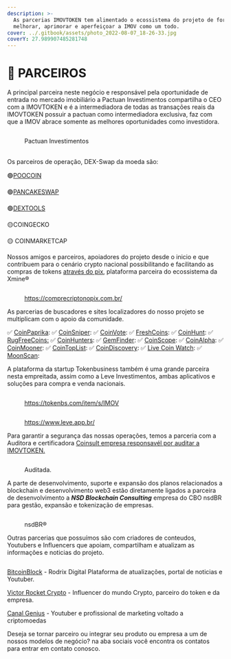 ```yaml
---
description: >-
  As parcerias IMOVTOKEN tem alimentado o ecossistema do projeto de forma a
  melhorar, aprimorar e aperfeiçoar a IMOV como um todo.
cover: ../.gitbook/assets/photo_2022-08-07_18-26-33.jpg
coverY: 27.989907485281748
---
```


# 🤝 PARCEIROS

A principal parceira neste negócio e responsável pela oportunidade de entrada no mercado imobiliário a Pactuan Investimentos compartilha o CEO com a IMOVTOKEN e é a intermediadora de todas as transações reais da IMOVTOKEN possuir a pactuan como intermediadora exclusiva, faz com que a IMOV abrace somente as melhores oportunidades como investidora.

<figure><img src="../.gitbook/assets/image (10).png" alt=""><figcaption><p>Pactuan Investimentos</p></figcaption></figure>

\
Os parceiros de operação, DEX-Swap da moeda são:

<img src="../.gitbook/assets/image (9).png" alt="" data-size="line">🟢[POOCOIN](https://poocoin.app/tokens/0xb71488935ea2493a23e34bb893700edb809d1b2a)&#x20;

<img src="../.gitbook/assets/image (1) (3).png" alt="" data-size="line">🟢[PANCAKESWAP](https://pancakeswap.finance/swap?outputCurrency=0xb71488935eA2493a23E34bb893700eDB809d1B2A)

<img src="../.gitbook/assets/image (15) (2).png" alt="" data-size="line">🟢[DEXTOOLS](https://www.dextools.io/app/en/bnb/pair-explorer/0x01749640c23d353f62a06c42bf8dbde86a6db711)

<img src="../.gitbook/assets/image (15).png" alt="" data-size="line">🟡COINGECKO

<img src="../.gitbook/assets/image (6) (2).png" alt="" data-size="line">🟡 COINMARKETCAP



Nossos amigos e parceiros, apoiadores do projeto desde o inicio e que contribuem para o cenário crypto nacional possibilitando e facilitando as compras de tokens [através do pix](https://comprecriptonopix.com.br/), plataforma parceira do ecossistema da Xmine®

<figure><img src="../.gitbook/assets/image.png" alt=""><figcaption><p><a href="https://comprecriptonopix.com.br/">https://comprecriptonopix.com.br/</a></p></figcaption></figure>



As parcerias de buscadores e sites localizadores do nosso projeto se multiplicam com o apoio da comunidade.

✅ [CoinPaprika](https://coinpaprika.com/coin/imov-imovtoken/): ✅ [CoinSniper](https://coinsniper.net/coin/38201): ✅ [CoinVote](https://coinvote.cc/coin/Imovtoken): ✅ [FreshCoins](https://www.freshcoins.io/coins/imovtoken): ✅ [CoinHunt](https://coinhunt.cc/coin/62ff6fe05eae62233d76b17e): ✅ [RugFreeCoins:](https://www.rugfreecoins.com/details/10880) ✅ [CoinHunters](https://coinhunters.cc/tokens/Imovtoken): ✅ [GemFinder](https://gemfinder.cc/gem/10775): ✅ [CoinScope](https://www.coinscope.co/coin/imov): ✅ [CoinAlpha](https://coinalpha.app/token/0xb71488935eA2493a23E34bb893700eDB809d1B2A): ✅ [CoinMooner](https://coinmooner.com/coin/27447): ✅ [CoinTopList](https://cointoplist.net/coin/imovtoken):  ✅ [CoinDiscovery](https://coindiscovery.app/coin/imovtoken/overview): ✅ [Live Coin Watch](https://www.livecoinwatch.com/price/Imovtoken-IMOV): ✅ [MoonScan](https://moonscan.com/token/0xb71488935ea2493a23e34bb893700edb809d1b2a:bsc):&#x20;



A plataforma da startup Tokenbusiness também é uma grande parceira nesta empreitada, assim como a Leve Investimentos, ambas aplicativos e soluções para compra e venda nacionais.&#x20;

<figure><img src="../.gitbook/assets/image (8).png" alt=""><figcaption><p><a href="https://tokenbs.com/item/s/IMOV">https://tokenbs.com/item/s/IMOV</a></p></figcaption></figure>

<figure><img src="../.gitbook/assets/image (3) (1).png" alt=""><figcaption><p><a href="https://www.leve.app.br/">https://www.leve.app.br/</a></p></figcaption></figure>

Para garantir a segurança das nossas operações, temos a parceria com a Auditora e certificadora [Coinsult empresa responsavél por auditar a IMOVTOKEN.](https://coinsult.net/projects/imov-token/)

<figure><img src="../.gitbook/assets/image (14).png" alt=""><figcaption><p>Auditada.</p></figcaption></figure>

A parte de desenvolvimento, suporte e expansão dos planos relacionados a blockchain e desenvolvimento web3 estão diretamente ligados a parceira de desenvolvimento a _**NSD Blockchain Consulting**_ empresa do CBO nsdBR para gestão, expansão e tokenização de empresas.&#x20;

<figure><img src="../.gitbook/assets/image (2).png" alt=""><figcaption><p>nsdBR®</p></figcaption></figure>

Outras parcerias que possuímos são com criadores de conteudos, Youtubers e Influencers que apoiam, compartilham e atualizam as informações e noticias do projeto.&#x20;

<figure><img src="../.gitbook/assets/image (6).png" alt=""><figcaption></figcaption></figure>

[BitcoinBlock](https://www.youtube.com/c/RodrixDigital) - Rodrix Digital Plataforma de atualizações, portal de noticias e Youtuber.

[Victor Rocket Crypto](https://www.youtube.com/c/VictorROCKETCripto) - Influencer do mundo Crypto, parceiro do token e da empresa.

[Canal Genius](https://www.youtube.com/c/GeniusCanal) - Youtuber e profissional de marketing voltado a criptomoedas&#x20;



Deseja se tornar parceiro ou integrar seu produto ou empresa a um de nossos modelos de negócio? na aba sociais você encontra os contatos para entrar em contato conosco.

